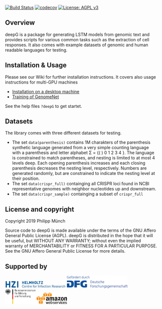 [![Build Status](https://travis-ci.org/hiddengenome/deepG.svg?branch=master)](https://travis-ci.org/hiddengenome/deepG)
[![codecov](https://codecov.io/gh/hiddengenome/deepG/branch/master/graph/badge.svg)](https://codecov.io/gh/hiddengenome/deepG)
[![License: AGPL v3](https://img.shields.io/badge/License-AGPL%20v3-blue.svg)](https://www.gnu.org/licenses/agpl-3.0)

## Overview

deepG is a package for generating LSTM models from genomic text and provides scripts for various common tasks such as the extraction of cell responses. It also comes with example datasets of genomic and human readable languages for testing.

## Installation & Usage

Please see our Wiki for further installation instructions. It covers also usage instructions for multi-GPU machines
- [Installation on a desktop machine](https://github.com/hiddengenome/deepG/wiki/Installation-of-deepG-on-desktop)
- [Training of GenomeNet](https://github.com/hiddengenome/deepG/wiki/Howto-train-GenomeNet)

See the help files `?deepG` to get startet. 

## Datasets

The library comes with three different datasets for testing. 

- The set `data(parenthesis)` contains 1M charakters of the parenthesis synthetic language generated from a very simple counting language with a parenthesis and letter alphabet Σ = {( ) 0 1 2 3 4 }. The language is constrained to match parentheses, and nesting is limited to at most 4 levels deep. Each opening parenthesis increases and each closing parenthesis decreases the nesting level, respectively. Numbers are generated randomly, but are constrained to indicate the nesting level at their position.  
- The set `data(crispr_full)` containging all CRISPR loci found in NCBI representative genomes with neighbor nucleotides up and downstream.
- The set `data(crispr_sample)` containging a subset of `crispr_full`

## License and copyright
Copyright 2019 Philipp Münch

Source code to deepG is made available under the terms of the GNU Affero General Public License (AGPL). deepG is distributed in the hope that it will be useful, but WITHOUT ANY WARRANTY; without even the implied warranty of MERCHANTABILITY or FITNESS FOR A PARTICULAR PURPOSE. See the GNU Affero General Public License for more details.

## Supported by

<p float="left">
  <img src="man/figures/hzi.jpg" width="200" />
  <img src="man/figures/dfg.jpg" width="200" />
  <img src="man/figures/bmbf.jpeg" width="100" /> 
  <img src="man/figures/aws.png" width="100" /> 
</p>
